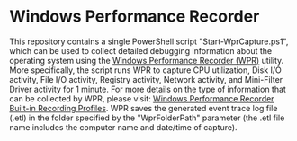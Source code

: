 # Windows Performance Recorder

This repository contains a single PowerShell script "Start-WprCapture.ps1", which can be used to collect detailed debugging information about the operating system using the [Windows Performance Recorder (WPR)](https://docs.microsoft.com/en-us/windows-hardware/test/wpt/windows-performance-recorder) utility. 
More specifically, the script runs WPR to capture CPU utilization, Disk I/O activity, File I/O activity, Registry activity, Network activity, and Mini-Filter Driver activity for 1 minute. For more details on the type of information that can be collected by WPR, please visit: [Windows Performance Recorder Built-in Recording Profiles](https://docs.microsoft.com/en-us/windows-hardware/test/wpt/built-in-recording-profiles). 
WPR saves the generated event trace log file (.etl) in the folder specified by the "WprFolderPath" parameter (the .etl file name includes the computer name and date/time of capture).
